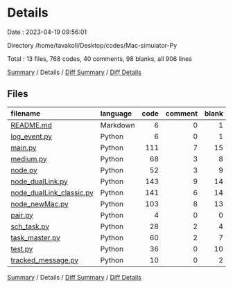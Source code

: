 # Details

Date : 2023-04-19 09:56:01

Directory /home/tavakoli/Desktop/codes/Mac-simulator-Py

Total : 13 files,  768 codes, 40 comments, 98 blanks, all 906 lines

[Summary](results.md) / Details / [Diff Summary](diff.md) / [Diff Details](diff-details.md)

## Files
| filename | language | code | comment | blank | total |
| :--- | :--- | ---: | ---: | ---: | ---: |
| [README.md](/README.md) | Markdown | 6 | 0 | 1 | 7 |
| [log_event.py](/log_event.py) | Python | 6 | 0 | 1 | 7 |
| [main.py](/main.py) | Python | 111 | 7 | 15 | 133 |
| [medium.py](/medium.py) | Python | 68 | 3 | 8 | 79 |
| [node.py](/node.py) | Python | 52 | 3 | 9 | 64 |
| [node_dualLink.py](/node_dualLink.py) | Python | 143 | 9 | 14 | 166 |
| [node_dualLink_classic.py](/node_dualLink_classic.py) | Python | 141 | 6 | 14 | 161 |
| [node_newMac.py](/node_newMac.py) | Python | 103 | 8 | 13 | 124 |
| [pair.py](/pair.py) | Python | 4 | 0 | 0 | 4 |
| [sch_task.py](/sch_task.py) | Python | 28 | 2 | 4 | 34 |
| [task_master.py](/task_master.py) | Python | 60 | 2 | 7 | 69 |
| [test.py](/test.py) | Python | 36 | 0 | 10 | 46 |
| [tracked_message.py](/tracked_message.py) | Python | 10 | 0 | 2 | 12 |

[Summary](results.md) / Details / [Diff Summary](diff.md) / [Diff Details](diff-details.md)